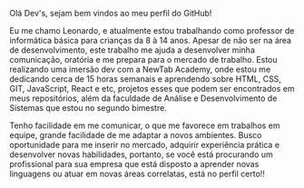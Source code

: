 Olá Dev's, sejam bem vindos ao meu perfil do GitHub!

Eu me chamo Leonardo, e atualmente estou trabalhando como professor de informática básica para crianças da 8 à 14 anos. Apesar de não ser na área de desenvolvimento, este trabalho me ajuda a desenvolver minha comunicação, oratória e me prepara para o mercado de trabalho. Estou realizando uma imersão dev com a NewTab Academy, onde estou me dedicando cerca de 15 horas semanais e aprendendo sobre HTML, CSS, GIT, JavaScript, React e etc, projetos esses que podem ser encontrados em meus repositórios, além da faculdade de Análise e Desenvolvimento de Sistemas que estou no segundo bimestre.

Tenho facilidade em me comunicar, o que me favorece em trabalhos em equipe, grande facilidade de me adaptar a novos ambientes. Busco oportunidade para me inserir no mercado, adquirir experiência prática e desenvolver novas habilidades, portanto, se você está procurando um profissional para sua empresa que está disposto a aprender novas linguagens ou atuar em novas áreas correlatas, está no perfil certo!!
